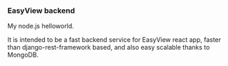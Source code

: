 ### EasyView backend
My node.js helloworld.

It is intended to be a fast backend service for EasyView react app, faster than django-rest-framework based, and also easy scalable thanks to MongoDB.